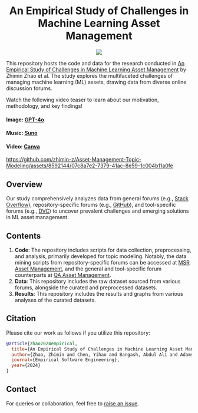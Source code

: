 <div align="center">
    <h1>An Empirical Study of Challenges in Machine Learning Asset Management </h1>
</div>

<p align="center">
    <a href="https://arxiv.org/abs/2402.15990"><img src="https://img.shields.io/badge/📃-Arxiv-b31b1b?style=for-the-badge"></a>
</a>

This repository hosts the code and data for the research conducted in [An Empirical Study of Challenges in Machine Learning Asset Management](https://rdcu.be/dKWyB) by Zhimin Zhao et al. The study explores the multifaceted challenges of managing machine learning (ML) assets, drawing data from diverse online discussion forums.

Watch the following video teaser to learn about our motivation, methodology, and key findings!
#### Image: [GPT-4o](https://chat.openai.com)
#### Music: [Suno](https://suno.plminu.com)
#### Video: [Canva](https://www.canva.com)

https://github.com/zhimin-z/Asset-Management-Topic-Modeling/assets/8592144/07c8a7e2-7379-41ac-8e59-1c004b11a0fe

## Overview
Our study comprehensively analyzes data from general forums (e.g., [Stack Overflow](https://stackoverflow.com)), repository-specific forums (e.g., [GitHub](https://github.com)), and tool-specific forums (e.g., [DVC](https://discuss.dvc.org)) to uncover prevalent challenges and emerging solutions in ML asset management.

## Contents
1. **Code**: The repository includes scripts for data collection, preprocessing, and analysis, primarily developed for topic modeling. Notably, the data mining scripts from repository-specific forums can be accessed at [MSR Asset Management](https://github.com/zhimin-z/MSR-Asset-Management), and the general and tool-specific forum counterparts at [QA Asset Management](https://github.com/zhimin-z/QA-Asset-Management).
2. **Data**: This repository includes the raw dataset sourced from various forums, alongside the curated and preprocessed datasets.
3. **Results**: This repository includes the results and graphs from various analyses of the curated datasets.

## Citation
Please cite our work as follows if you utilize this repository:
```bibtex
@article{zhao2024empirical,
  title={An Empirical Study of Challenges in Machine Learning Asset Management},
  author={Zhao, Zhimin and Chen, Yihao and Bangash, Abdul Ali and Adams, Bram and Hassan, Ahmed E},
  journal={Empirical Software Engineering},
  year={2024}
}
```

## Contact
For queries or collaboration, feel free to [raise an issue](https://github.com/zhimin-z/Asset-Management-Topic-Modeling/issues/new).
